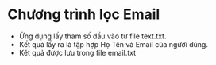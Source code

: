 # Chương trình lọc Email
- Ứng dụng lấy tham số đầu vào từ file text.txt.
- Kết quả lấy ra là tập hợp Họ Tên và Email của người dùng.
- Kết quả được lưu trong file email.txt
